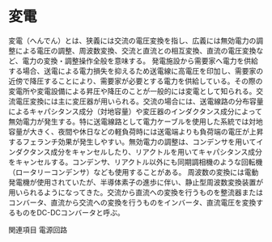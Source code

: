# 変電

変電（へんでん）とは、狭義には交流の電圧変換を指し、広義には無効電力の調整による電圧の調整、周波数変換、交流と直流との相互変換、直流の電圧変換など、電力の変換・調整操作全般を意味する。
発電施設から需要家へ電力を供給する場合、送電による電力損失を抑えるため送電線に高電圧を印加し、需要家の近傍で降圧することにより、需要家が必要とする電力を供給している。その際の変電所や変電設備による昇圧や降圧のことが一般的には変電として知られる。交流電圧変換には主に変圧器が用いられる。交流の場合には、送電線路の分布容量によるキャパシタンス成分（対地容量）や変圧器のインダクタンス成分によって無効電力が発生する。特に送電線路として電力ケーブルを使用した系統では対地容量が大きく、夜間や休日などの軽負荷時には送電端よりも負荷端の電圧が上昇するフェランチ効果が発生しやすい。無効電力の調整は、コンデンサを用いてインダクタンス成分をキャンセルしたり、リアクトルを用いてキャパシタンス成分をキャンセルする。コンデンサ、リアクトル以外にも同期調相機のような回転機（ロータリーコンデンサ）なども使用することがある。
周波数の変換には電動発電機が使用されていたが、半導体素子の進歩に伴い、静止型周波数変換装置が用いられるようになってきた。交流から直流への変換を行うものを整流器またはコンバータ、直流から交流への変換を行うものをインバータ、直流電圧を変換するものをDC-DCコンバータと呼ぶ。

関連項目
電源回路